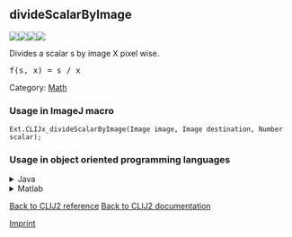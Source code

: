## divideScalarByImage
<img src="images/mini_empty_logo.png"/><img src="images/mini_empty_logo.png"/><img src="images/mini_clijx_logo.png"/><img src="images/mini_empty_logo.png"/>

Divides a scalar s by image X pixel wise. 

<pre>f(s, x) = s / x</pre>

Category: [Math](https://clij.github.io/clij2-docs/reference__math)

### Usage in ImageJ macro
```
Ext.CLIJx_divideScalarByImage(Image image, Image destination, Number scalar);
```


### Usage in object oriented programming languages



<details>

<summary>
Java
</summary>
<pre class="highlight">// init CLIJ and GPU
import net.haesleinhuepf.clijx.CLIJx;
import net.haesleinhuepf.clij.clearcl.ClearCLBuffer;
CLIJx clijx = CLIJx.getInstance();

// get input parameters
ClearCLBuffer image = clijx.push(imageImagePlus);
destination = clijx.create(image);
float scalar = 1.0;
</pre>

<pre class="highlight">
// Execute operation on GPU
clijx.divideScalarByImage(image, destination, scalar);
</pre>

<pre class="highlight">
// show result
destinationImagePlus = clijx.pull(destination);
destinationImagePlus.show();

// cleanup memory on GPU
clijx.release(image);
clijx.release(destination);
</pre>

</details>



<details>

<summary>
Matlab
</summary>
<pre class="highlight">% init CLIJ and GPU
clijx = init_clatlabx();

% get input parameters
image = clijx.pushMat(image_matrix);
destination = clijx.create(image);
scalar = 1.0;
</pre>

<pre class="highlight">
% Execute operation on GPU
clijx.divideScalarByImage(image, destination, scalar);
</pre>

<pre class="highlight">
% show result
destination = clijx.pullMat(destination)

% cleanup memory on GPU
clijx.release(image);
clijx.release(destination);
</pre>

</details>



[Back to CLIJ2 reference](https://clij.github.io/clij2-docs/reference)
[Back to CLIJ2 documentation](https://clij.github.io/clij2-docs)

[Imprint](https://clij.github.io/imprint)
